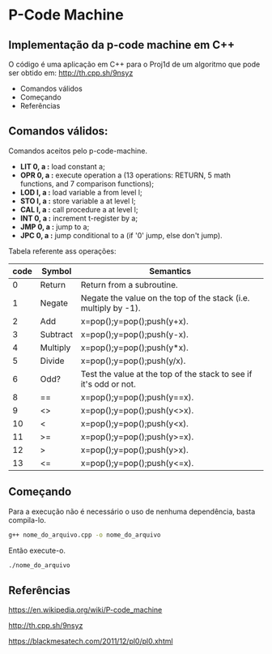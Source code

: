 # P-Code Machine
## Implementação da p-code machine em C++

O código é uma aplicação em C++ para o Proj1d de um algoritmo que pode ser obtido em:
http://th.cpp.sh/9nsyz 

- Comandos válidos
- Começando
- Referências

## Comandos válidos:

Comandos aceitos pelo p-code-machine.

- **LIT 0, a :** load constant a;
- **OPR 0, a :** execute operation a (13 operations: RETURN, 5 math functions, and 7 comparison functions);
- **LOD l, a :** load variable a from level l;
- **STO l, a :** store variable a at level l;
- **CAL l, a :** call procedure a at level l;
- **INT 0, a :** increment t-register by a;
- **JMP 0, a :** jump to a;
- **JPC 0, a :** jump conditional to a (if '0' jump, else don't jump).

Tabela referente ass operações:

| code  | Symbol | Semantics |
| --- | --- | --- |
| 0  | Return  | Return from a subroutine.  |
| 1  | Negate  | Negate the value on the top of the stack (i.e. multiply by -1).  |
| 2  | Add  | x=pop();y=pop();push(y+x).  |
| 3  | Subtract  | x=pop();y=pop();push(y-x).  |
| 4  | Multiply  | x=pop();y=pop();push(y*x).  |
| 5  | Divide  | x=pop();y=pop();push(y/x).  |
| 6  | Odd?  | Test the value at the top of the stack to see if it's odd or not.  |
| 8  | == | x=pop();y=pop();push(y==x). |
| 9  | <> | x=pop();y=pop();push(y<>x). |
| 10  | < | x=pop();y=pop();push(y<x). |
| 11  | >= | x=pop();y=pop();push(y>=x). |
| 12  | > | x=pop();y=pop();push(y>x). |
| 13  | <= | x=pop();y=pop();push(y<=x). |

## Começando

Para a execução não é necessário o uso de nenhuma dependência, basta compila-lo.

```sh
g++ nome_do_arquivo.cpp -o nome_do_arquivo
```

Então execute-o.

```sh
./nome_do_arquivo
```

## Referências
https://en.wikipedia.org/wiki/P-code_machine   

http://th.cpp.sh/9nsyz 

https://blackmesatech.com/2011/12/pl0/pl0.xhtml
